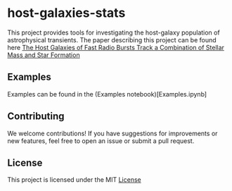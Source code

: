 # host-galaxies-stats

This project provides tools for investigating the host-galaxy population of astrophysical transients.
The paper describing this project can be found here [The Host Galaxies of Fast Radio Bursts Track a Combination of Stellar Mass and Star Formation](?)

## Examples

Examples can be found in the (Examples notebook)[Examples.ipynb]

## Contributing
We welcome contributions! If you have suggestions for improvements or new features, feel free to open an issue or submit a pull request.

## License
This project is licensed under the MIT [License](LICENSE)
